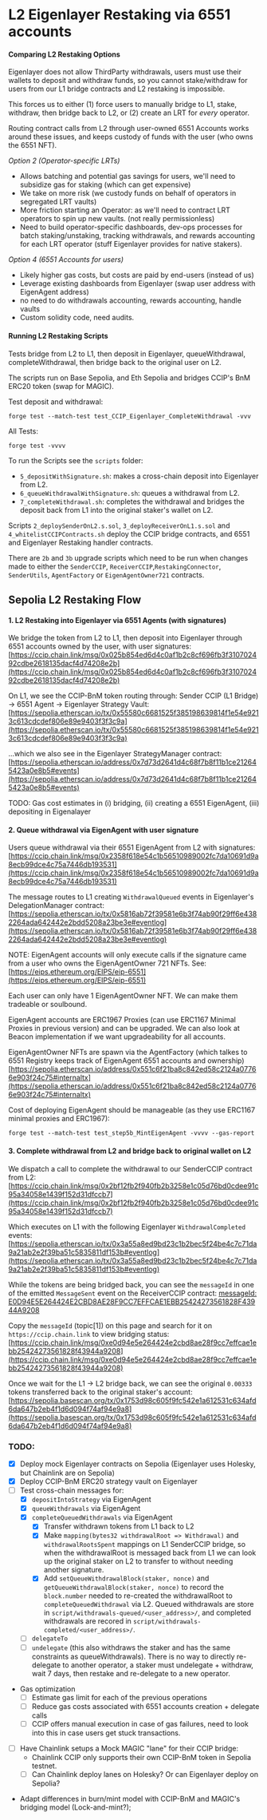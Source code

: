 # L2 Eigenlayer Restaking via 6551 accounts


#### Comparing L2 Restaking Options

Eigenlayer does not allow ThirdParty withdrawals, users must use their wallets to deposit and withdraw funds, so you cannot stake/withdraw for users from our L1 bridge contracts and L2 restaking is impossible.

This forces us to either (1) force users to manually bridge to L1, stake, withdraw, then bridge back to L2, or (2) create an LRT for *every* operator.

Routing contract calls from L2 through user-owned 6551 Accounts works around these issues, and keeps custody of funds with the user (who owns the 6551 NFT).

*Option 2 (Operator-specific LRTs)*
- Allows batching and potential gas savings for users, we'll need to subsidize gas for staking (which can get expensive)
- We take on more risk (we custody funds on behalf of operators in segregated LRT vaults)
- More friction starting an Operator: as we'll need to contract LRT operators to spin up new vaults. (not really permissionless)
- Need to build operator-specific dashboards, dev-ops processes for batch staking/unstaking, tracking withdrawals, and rewards accounting for each LRT operator (stuff Eigenlayer provides for native stakers).

*Option 4 (6551 Accounts for users)*
- Likely higher gas costs, but costs are paid by end-users (instead of us)
- Leverage existing dashboards from Eigenlayer (swap user address with EigenAgent address)
- no need to do withdrawals accounting, rewards accounting, handle vaults
- Custom solidity code, need audits.



#### Running L2 Restaking Scripts

Tests bridge from L2 to L1, then deposit in Eigenlayer, queueWithdrawal, completeWithdrawal, then bridge back to the original user on L2.

The scripts run on Base Sepolia, and Eth Sepolia and bridges CCIP's BnM ERC20 token (swap for MAGIC).

Test deposit and withdrawal:
```
forge test --match-test test_CCIP_Eigenlayer_CompleteWithdrawal -vvv
```
All Tests:
```
forge test -vvvv
```


To run the Scripts see the `scripts` folder:
- `5_depositWithSignature.sh`: makes a cross-chain deposit into Eigenlayer from L2.
- `6_queueWithdrawalWithSignature.sh`: queues a withdrawal from L2.
- `7_completeWithdrawal.sh`: completes the withdrawal and bridges the deposit back from L1 into the original staker's wallet on L2.

Scripts `2_deploySenderOnL2.s.sol`, `3_deployReceiverOnL1.s.sol` and `4_whitelistCCIPContracts.sh` deploy the CCIP bridge contracts, and 6551 and Eigenlayer Restaking handler contracts.

There are `2b` and `3b` upgrade scripts which need to be run when changes made to either the `SenderCCIP`, `ReceiverCCIP`,`RestakingConnector`, `SenderUtils`, `AgentFactory` or `EigenAgentOwner721` contracts.





## Sepolia L2 Restaking Flow

#### 1.  L2 Restaking into Eigenlayer via 6551 Agents (with signatures)

We bridge the token from L2 to L1, then deposit into Eigenlayer through 6551 accounts owned by the user, with user signatures:
[https://ccip.chain.link/msg/0x025b854ed6d4c0af1b2c8cf696fb3f310702492cdbe2618135dacf4d74208e2b](https://ccip.chain.link/msg/0x025b854ed6d4c0af1b2c8cf696fb3f310702492cdbe2618135dacf4d74208e2b)

On L1, we see the CCIP-BnM token routing through: Sender CCIP (L1 Bridge) -> 6551 Agent -> Eigenlayer Strategy Vault:
[https://sepolia.etherscan.io/tx/0x55580c6681525f385198639814f1e54e9213c613cdcdef806e89e9403f3f3c9a](https://sepolia.etherscan.io/tx/0x55580c6681525f385198639814f1e54e9213c613cdcdef806e89e9403f3f3c9a)

...which we also see in the Eigenlayer StrategyManager contract: [https://sepolia.etherscan.io/address/0x7d73d2641d4c68f7b8f11b1ce212645423a0e8b5#events](https://sepolia.etherscan.io/address/0x7d73d2641d4c68f7b8f11b1ce212645423a0e8b5#events)


TODO: Gas cost estimates in (i) bridging, (ii) creating a 6551 EigenAgent, (iii) depositing in Eigenalayer


#### 2. Queue withdrawal via EigenAgent with user signature

Users queue withdrawal via their 6551 EigenAgent from L2 with signatures:
[https://ccip.chain.link/msg/0x2358f618e54c1b56510989002fc7da10691d9a8ecb99dce4c75a7446db193531](https://ccip.chain.link/msg/0x2358f618e54c1b56510989002fc7da10691d9a8ecb99dce4c75a7446db193531)


The message routes to L1 creating `WithdrawalQueued` events in Eigenlayer's DelegationManager contract:
[https://sepolia.etherscan.io/tx/0x5816ab72f39581e6b3f74ab90f29ff6e4382264ada642442e2bdd5208a23be3e#eventlog](https://sepolia.etherscan.io/tx/0x5816ab72f39581e6b3f74ab90f29ff6e4382264ada642442e2bdd5208a23be3e#eventlog)


NOTE:
EigenAgent accounts will only execute calls if the signature came from a user who owns the EigenAgentOwner 721 NFTs. See: [https://eips.ethereum.org/EIPS/eip-6551](https://eips.ethereum.org/EIPS/eip-6551)

Each user can only have 1 EigenAgentOwner NFT. We can make them tradeable or soulbound.

EigenAgent accounts are ERC1967 Proxies (can use ERC1167 Minimal Proxies in previous version) and can be upgraded. We can also look at Beacon implementation if we want upgradeability for all accounts.

EigenAgentOwner NFTs are spawn via the AgentFactory (which talkes to 6551 Registry keeps track of EigenAgent 6551 accounts and ownership)
[https://sepolia.etherscan.io/address/0x551c6f21ba8c842ed58c2124a07766e903f24c75#internaltx](https://sepolia.etherscan.io/address/0x551c6f21ba8c842ed58c2124a07766e903f24c75#internaltx)

Cost of deploying EigenAgent should be manageable (as they use ERC1167 minimal proxies and ERC1967):
```
forge test --match-test test_step5b_MintEigenAgent -vvvv --gas-report
```


#### 3. Complete withdrawal from L2 and bridge back to original wallet on L2

We dispatch a call to complete the withdrawal to our SenderCCIP contract from L2:
[https://ccip.chain.link/msg/0x2bf12fb2f940fb2b3258e1c05d76bd0cdee91c95a34058e1439f152d31dfccb7](https://ccip.chain.link/msg/0x2bf12fb2f940fb2b3258e1c05d76bd0cdee91c95a34058e1439f152d31dfccb7)

Which executes on L1 with the following Eigenlayer `WithdrawalCompleted` events:
[https://sepolia.etherscan.io/tx/0x3a55a8ed9bd23c1b2bec5f24be4c7c71da9a21ab2e2f39ba51c5835811df153b#eventlog](https://sepolia.etherscan.io/tx/0x3a55a8ed9bd23c1b2bec5f24be4c7c71da9a21ab2e2f39ba51c5835811df153b#eventlog)


While the tokens are being bridged back, you can see the `messageId` in one of the emitted `MessageSent` event on the ReceiverCCIP contract:
[messageId: E0D94E5E264424E2CBD8AE28F9CC7EFFCAE1EBB25424273561828F43944A9208](https://sepolia.etherscan.io/tx/0x3a55a8ed9bd23c1b2bec5f24be4c7c71da9a21ab2e2f39ba51c5835811df153b#eventlog#144)

Copy the `messageId` (topic[1]) on this page and search for it on `https://ccip.chain.link` to view  bridging status:
[https://ccip.chain.link/msg/0xe0d94e5e264424e2cbd8ae28f9cc7effcae1ebb25424273561828f43944a9208](https://ccip.chain.link/msg/0xe0d94e5e264424e2cbd8ae28f9cc7effcae1ebb25424273561828f43944a9208)

Once we wait for the L1 -> L2 bridge back, we can see the original `0.00333` tokens transferred back to the original staker's account:
[https://sepolia.basescan.org/tx/0x1753d98c605f9fc542e1a612531c634afd6da647b2eb4f1d6d094f74af94e9a8](https://sepolia.basescan.org/tx/0x1753d98c605f9fc542e1a612531c634afd6da647b2eb4f1d6d094f74af94e9a8)



### TODO:
- [x] Deploy mock Eigenlayer contracts on Sepolia (Eigenlayer uses Holesky, but Chainlink are on Sepolia)
- [x] Deploy CCIP-BnM ERC20 strategy vault on Eigenlayer
- [ ] Test cross-chain messages for:
    - [x] `depositIntoStrategy` via EigenAgent
    - [x] `queueWithdrawals` via EigenAgent
    - [x] `completeQueuedWithdrawals` via EigenAgent
        - [x] Transfer withdrawn tokens from L1 back to L2
        - [x] Make `mapping(bytes32 withdrawalRoot => Withdrawal)` and `withdrawalRootsSpent` mappings on L1 SenderCCIP bridge, so when the withdrawalRoot is messaged back from L1 we can look up the original staker on L2 to transfer to without needing another signature.
        - [x] Add `setQueueWithdrawalBlock(staker, nonce)` and `getQueueWithdrawalBlock(staker, nonce)` to record the `block.number` needed to re-created the withdrawalRoot to `completeQueuedWithdrawal` via L2.
Queued withdrawals are store in `script/withdrawals-queued/<user_address>/`, and completed withdrawals are recored in `script/withdrawals-completed/<user_address>/`.
    - [ ] `delegateTo`
    - [ ] `undelegate` (this also withdraws the staker and has the same constraints as queueWithdrawals). There is no way to directly re-delegate to another operator, a staker must undelegate + withdraw, wait 7 days, then restake and re-delegate to a new operator.

- Gas optimization
    - [ ] Estimate gas limit for each of the previous operations
    - [ ] Reduce gas costs associated with 6551 accounts creation + delegate calls
    - [ ] CCIP offers manual execution in case of gas failures, need to look into this in case users get stuck transactions.

- [ ] Have Chainlink setups a Mock MAGIC "lane" for their CCIP bridge:
    - Chainlink CCIP only supports their own CCIP-BnM token in Sepolia testnet.
    - [ ] Can Chainlink deploy lanes on Holesky? Or can Eigenlayer deploy on Sepolia?

- Adapt differences in burn/mint model with CCIP-BnM and MAGIC's bridging model (Lock-and-mint?);
